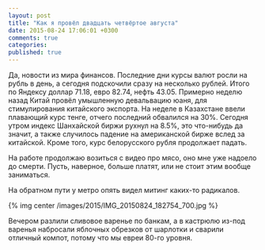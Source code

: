 ```yaml
---
layout: post
title: "Как я провёл двадцать четвёртое августа"
date: 2015-08-24 17:06:01 +0300
comments: true
categories: 
published: true
---
```

Да, новости из мира финансов. Последние дни курсы валют росли на рубль в день, а сегодня подскочили сразу на несколько рублей. Итого по Яндексу доллар 71.18, евро 82.74, нефть 43.05. Примерно неделю назад Китай провёл умышленную девальвацию юаня, для стимулирования китайского экспорта. На неделе в Казахстане ввели плавающий курс тенге, отчего последний обвалился на 30%. Сегодня утром индекс Шанхайской биржи рухнул на 8.5%, это что-нибудь да значит, а также случилось падение на американской бирже вслед за китайской. Кроме того, курс белорусского рубля продолжает падать.

На работе продолжаю возиться с видео про мясо, оно мне уже надоело до смерти. Пусть, наверное, больше платят, или не стоит этим вообще заниматься. 

На обратном пути у метро опять видел митинг каких-то радикалов.

{% img center /images/2015/IMG_20150824_182754_700.jpg %}

Вечером разлили сливовое варенье по банкам, а в кастрюлю из-под варенья набросали яблочных обрезков от шарлотки и сварили отличный компот, потому что мы евреи 80-го уровня.
